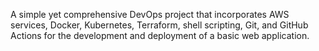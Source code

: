 A simple yet comprehensive DevOps project that incorporates AWS services, Docker, Kubernetes, Terraform, shell scripting, Git, and GitHub Actions for the development and deployment of a basic web application.
